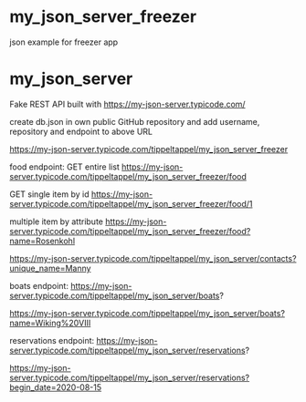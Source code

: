 # my_json_server_freezer
json example for freezer app

# my_json_server
Fake REST API built with https://my-json-server.typicode.com/

create db.json in own public GitHub repository and add username, repository and endpoint to above URL

https://my-json-server.typicode.com/tippeltappel/my_json_server_freezer

food endpoint:
GET entire list
https://my-json-server.typicode.com/tippeltappel/my_json_server_freezer/food

GET single item by id
https://my-json-server.typicode.com/tippeltappel/my_json_server_freezer/food/1

multiple item by attribute
https://my-json-server.typicode.com/tippeltappel/my_json_server_freezer/food?name=Rosenkohl


https://my-json-server.typicode.com/tippeltappel/my_json_server/contacts?unique_name=Manny

boats endpoint:
https://my-json-server.typicode.com/tippeltappel/my_json_server/boats?

https://my-json-server.typicode.com/tippeltappel/my_json_server/boats?name=Wiking%20VIII

reservations endpoint:
https://my-json-server.typicode.com/tippeltappel/my_json_server/reservations?

https://my-json-server.typicode.com/tippeltappel/my_json_server/reservations?begin_date=2020-08-15